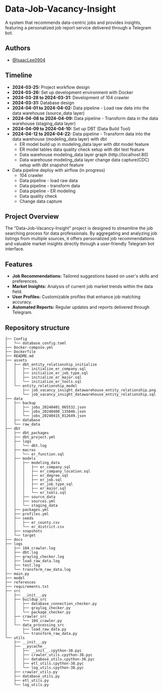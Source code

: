 # Data-Job-Vacancy-Insight
A system that recommends data-centric jobs and provides insights, featuring a personalized job report service delivered through a Telegram bot.

## Authors 
- [@IsaacLee0904](https://github.com/IsaacLee0904)

## Timeline
- **2024-03-25:** Project workflow design
- **2024-03-26:** Set up development environment with Docker
- **2024-03-28 to 2024-03-31:** Development of 104 crawler
- **2024-03-31:** Database design
- **2024-04-01 to 2024-04-02:** Data pipeline - Load raw data into the data warehouse (source_data layer)
- **2024-04-08 to 2024-04-09:** Data pipeline - Transform data in the data warehouse (staging_data layer)
- **2024-04-09 to 2024-04-10:** Set up DBT (Data Build Tool)
- **2024-04-12 to 2024-04-22:** Data pipeline - Transform data into the data warehouse (modeling_data layer) with dbt
    - ER model build up in modeling_data layer with dbt model feature
    - ER model tables data quality check setup with dbt test feature
    - Data warehouse modeling_data layer graph (http://localhost:80)
    - Data warehouse modeling_data layer change data capture(CDC) setup with dbt snapshot feature 
- Data pipeline deploy with airflow (in progress)
    - 104 crawler
    - Data pipeline - load raw data
    - Data pipeline - transform data
    - Data pipeline - ER modeling 
    - Data quality check 
    - Change data capture

## Project Overview
The "Data-Job-Vacancy-Insight" project is designed to streamline the job searching process for data professionals. By aggregating and analyzing job listings from multiple sources, it offers personalized job recommendations and valuable market insights directly through a user-friendly Telegram bot interface.

## Features
- **Job Recommendations:** Tailored suggestions based on user's skills and preferences.
- **Market Insights:** Analysis of current job market trends within the data field.
- **User Profiles:** Customizable profiles that enhance job matching accuracy.
- **Automated Reports:** Regular updates and reports delivered through Telegram.

## Repository structure
```
├── Config
│   └── database_config.toml
├── Docker-compose.yml
├── Dockerfile
├── README.md
├── assets
│   ├── dbt_entity_relationship_initialize
│   │   ├── initialize_er_company.sql
│   │   ├── initialize_er_job_type.sql
│   │   ├── initialize_er_major.sql
│   │   └── initialize_er_tools.sql
│   └── entity_relationship_model
│       ├── job_vacancy_insight_datawarehouse_entity_relationship.png
│       └── job_vacancy_insight_datawarehouse_entity_relationship.sql
├── data
│   ├── backup
│   │   ├── jobs_20240401_065532.json
│   │   ├── jobs_20240408_135846.json
│   │   └── jobs_20240415_012649.json
│   ├── database
│   └── raw_data
├── dbt
│   ├── dbt_packages
│   ├── dbt_project.yml
│   ├── logs
│   │   └── dbt.log
│   ├── macros
│   │   └── er_function.sql
│   ├── models
│   │   ├── modeling_data
│   │   │   ├── er_company.sql
│   │   │   ├── er_company_location.sql
│   │   │   ├── er_degree.sql
│   │   │   ├── er_job.sql
│   │   │   ├── er_job_type.sql
│   │   │   ├── er_major.sql
│   │   │   └── er_tools.sql
│   │   ├── source_data
│   │   ├── sources.yml
│   │   └── staging_data
│   ├── packages.yml
│   ├── profiles.yml
│   ├── seeds
│   │   ├── er_county.csv
│   │   └── er_district.csv
│   ├── snapshots
│   └── target
├── docs
├── logs
│   ├── 104_crawler.log
│   ├── dbt.log
│   ├── graylog_checker.log
│   ├── load_raw_data.log
│   ├── test.log
│   └── transform_raw_data.log
├── main.py
├── model
├── references
├── requirements.txt
├── src
│   ├── __init__.py
│   ├── buildup_src
│   │   ├── database_connection_checker.py
│   │   ├── graylog_checker.py
│   │   └── package_checker.py
│   ├── crawler_src
│   │   └── 104_crawler.py
│   └── data_processing_src
│       ├── load_raw_data.py
│       └── transform_raw_data.py
└── utils
    ├── __init__.py
    ├── __pycache__
    │   ├── __init__.cpython-38.pyc
    │   ├── crawler_utils.cpython-38.pyc
    │   ├── database_utils.cpython-38.pyc
    │   ├── etl_utils.cpython-38.pyc
    │   └── log_utils.cpython-38.pyc
    ├── crawler_utils.py
    ├── database_utils.py
    ├── etl_utils.py
    └── log_utils.py
```